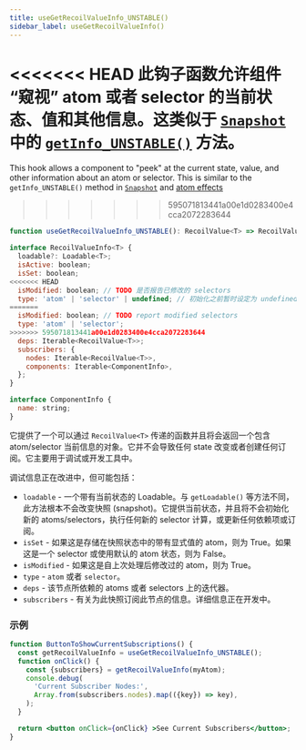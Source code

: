 ```yaml
---
title: useGetRecoilValueInfo_UNSTABLE()
sidebar_label: useGetRecoilValueInfo()
---
```


<<<<<<< HEAD
此钩子函数允许组件 “窥视” atom 或者 selector 的当前状态、值和其他信息。这类似于 [`Snapshot`](docs/api-reference/core/Snapshot) 中的 [`getInfo_UNSTABLE()`](/docs/api-reference/core/Snapshot#debug-information) 方法。
=======
This hook allows a component to "peek" at the current state, value, and other information about an atom or selector.  This is similar to the `getInfo_UNSTABLE()` method in [`Snapshot`](/docs/api-reference/core/Snapshot#debug-information) and [atom effects](/docs/guides/atom-effects)
>>>>>>> 595071813441a00e1d0283400e4cca2072283644


```jsx
function useGetRecoilValueInfo_UNSTABLE(): RecoilValue<T> => RecoilValueInfo<T>;

interface RecoilValueInfo<T> {
  loadable?: Loadable<T>;
  isActive: boolean;
  isSet: boolean;
<<<<<<< HEAD
  isModified: boolean; // TODO 是否报告已修改的 selectors
  type: 'atom' | 'selector' | undefined; // 初始化之前暂时设定为 undefined
=======
  isModified: boolean; // TODO report modified selectors
  type: 'atom' | 'selector';
>>>>>>> 595071813441a00e1d0283400e4cca2072283644
  deps: Iterable<RecoilValue<T>>;
  subscribers: {
    nodes: Iterable<RecoilValue<T>>,
    components: Iterable<ComponentInfo>,
  };
}

interface ComponentInfo {
  name: string;
}
```

它提供了一个可以通过 `RecoilValue<T>` 传递的函数并且将会返回一个包含 atom/selector 当前信息的对象。它并不会导致任何 state 改变或者创建任何订阅。它主要用于调试或开发工具中。

调试信息正在改进中，但可能包括：
* `loadable` - 一个带有当前状态的 Loadable。与 `getLoadable()` 等方法不同，此方法根本不会改变快照 (snapshot)。它提供当前状态，并且将不会初始化新的 atoms/selectors，执行任何新的 selector 计算，或更新任何依赖项或订阅。
* `isSet` - 如果这是存储在快照状态中的带有显式值的 atom，则为 True。如果这是一个 selector 或使用默认的 atom 状态，则为 False。
* `isModified` - 如果这是自上次处理后修改过的 atom，则为 True。
* `type` - `atom` 或者 `selector`。
* `deps` - 该节点所依赖的 atoms 或者 selectors 上的迭代器。
* `subscribers` - 有关为此快照订阅此节点的信息。详细信息正在开发中。

### 示例

```jsx
function ButtonToShowCurrentSubscriptions() {
  const getRecoilValueInfo = useGetRecoilValueInfo_UNSTABLE();
  function onClick() {
    const {subscribers} = getRecoilValueInfo(myAtom);
    console.debug(
      'Current Subscriber Nodes:',
      Array.from(subscribers.nodes).map(({key}) => key),
    );
  }

  return <button onClick={onClick} >See Current Subscribers</button>;
}
```
